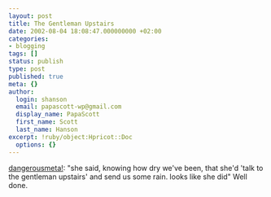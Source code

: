 ```yaml
---
layout: post
title: The Gentleman Upstairs
date: 2002-08-04 18:08:47.000000000 +02:00
categories:
- blogging
tags: []
status: publish
type: post
published: true
meta: {}
author:
  login: shanson
  email: papascott-wp@gmail.com
  display_name: PapaScott
  first_name: Scott
  last_name: Hanson
excerpt: !ruby/object:Hpricot::Doc
  options: {}
---
```

<p><a href="http://www.dangerousmeta.com/posts/02/20020803">dangerousmeta!</a>: "she said, knowing how dry we've been, that she'd 'talk to the gentleman upstairs' and send us some rain. looks like she did" Well done.</p>
